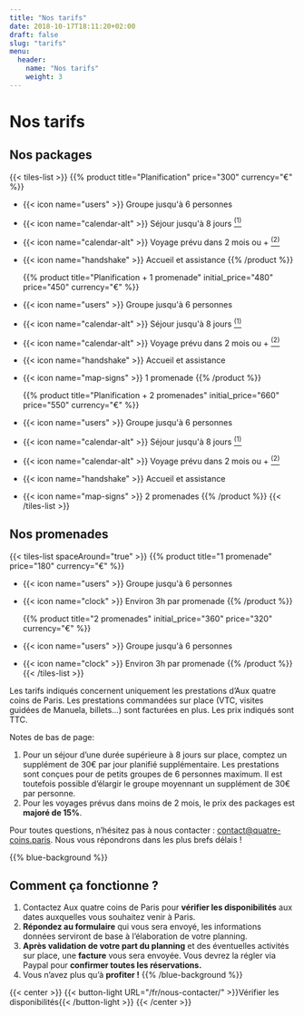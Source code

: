 ```yaml
---
title: "Nos tarifs"
date: 2018-10-17T18:11:20+02:00
draft: false
slug: "tarifs"
menu:
  header:
    name: "Nos tarifs"
    weight: 3
---
```


# Nos tarifs

## Nos packages

{{< tiles-list >}}
  {{% product title="Planification" price="300" currency="€" %}}
* {{< icon name="users" >}} Groupe jusqu'à 6 personnes
* {{< icon name="calendar-alt" >}} Séjour jusqu'à 8 jours <a href="#footnote-1"><sup class="footnote">(1)</sup></a>
* {{< icon name="calendar-alt" >}} Voyage prévu dans 2 mois ou + <a href="#footnote-2"><sup class="footnote">(2)</sup></a>
* {{< icon name="handshake" >}} Accueil et assistance
  {{% /product %}}

  {{% product title="Planification + 1 promenade" initial_price="480" price="450" currency="€" %}}
* {{< icon name="users" >}} Groupe jusqu'à 6 personnes
* {{< icon name="calendar-alt" >}} Séjour jusqu'à 8 jours <a href="#footnote-1"><sup class="footnote">(1)</sup></a>
* {{< icon name="calendar-alt" >}} Voyage prévu dans 2 mois ou + <a href="#footnote-2"><sup class="footnote">(2)</sup></a>
* {{< icon name="handshake" >}} Accueil et assistance
* {{< icon name="map-signs" >}} 1 promenade
  {{% /product %}}

  {{% product title="Planification + 2 promenades" initial_price="660" price="550" currency="€" %}}
* {{< icon name="users" >}} Groupe jusqu'à 6 personnes
* {{< icon name="calendar-alt" >}} Séjour jusqu'à 8 jours <a href="#footnote-1"><sup class="footnote">(1)</sup></a>
* {{< icon name="calendar-alt" >}} Voyage prévu dans 2 mois ou + <a href="#footnote-2"><sup class="footnote">(2)</sup></a>
* {{< icon name="handshake" >}} Accueil et assistance
* {{< icon name="map-signs" >}} 2 promenades
  {{% /product %}}
{{< /tiles-list >}}

## Nos promenades

{{< tiles-list spaceAround="true" >}}
  {{% product title="1 promenade" price="180" currency="€" %}}
* {{< icon name="users" >}} Groupe jusqu'à 6 personnes
* {{< icon name="clock" >}} Environ 3h par promenade
  {{% /product %}}

  {{% product title="2 promenades" initial_price="360" price="320" currency="€" %}}
* {{< icon name="users" >}} Groupe jusqu'à 6 personnes
* {{< icon name="clock" >}} Environ 3h par promenade
  {{% /product %}}
{{< /tiles-list >}}

Les tarifs indiqués concernent uniquement les prestations d’Aux quatre coins de Paris. Les prestations commandées sur place (VTC, visites guidées de Manuela, billets…) sont facturées en plus. Les prix indiqués sont TTC.

Notes de bas de page:

1. <a id="footnote-1" name="footnote-1"/>Pour un séjour d’une durée supérieure à 8 jours sur place, comptez un supplément de 30€ par jour planifié supplémentaire. Les prestations sont conçues pour de petits groupes de 6 personnes maximum. Il est toutefois possible d’élargir le groupe moyennant un supplément de 30€ par personne.
2. <a id="footnote-2" name="footnote-2"/>Pour les voyages prévus dans moins de 2 mois, le prix des packages est **majoré de 15%**.

Pour toutes questions, n’hésitez pas à nous contacter : [contact@quatre-coins.paris](mailto:contact@quatre-coins.paris). Nous vous répondrons dans les plus brefs délais !

{{% blue-background %}}
## Comment ça fonctionne ?

1. Contactez Aux quatre coins de Paris pour **vérifier les disponibilités** aux dates auxquelles vous souhaitez venir à Paris.
2. **Répondez au formulaire** qui vous sera envoyé, les informations données serviront de base à l’élaboration de votre planning.
3. **Après validation de votre part du planning** et des éventuelles activités sur place, une **facture** vous sera envoyée. Vous devrez la régler via Paypal pour **confirmer toutes les réservations.**
4. Vous n’avez plus qu’à **profiter !**
{{% /blue-background %}}

{{< center >}}
{{< button-light URL="/fr/nous-contacter/" >}}Vérifier les disponibilités{{< /button-light >}}
{{< /center >}}
